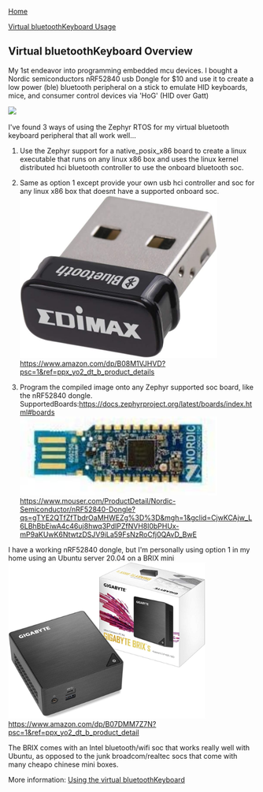 [Home](https://github.com/HeadHodge/smartHome-Projects-Main/blob/main/README.md)

[Virtual bluetoothKeyboard Usage](https://github.com/HeadHodge/My-SmartHome-Projects/tree/main/documents/Using-bluetoothKeyboard)

##  Virtual bluetoothKeyboard Overview

My 1st endeavor into programming embedded mcu devices. I bought a Nordic semiconductors nRF52840 usb Dongle for $10 and use it to create a low power (ble) bluetooth peripheral on a stick to emulate HID keyboards, mice, and consumer control devices via 'HoG' (HID over Gatt)

<img src="https://www.rutronik.com/fileadmin//Rutronik/News/Knowledge/Produktmeldungen/09_SEP18-Nordic_Dongle_SOURCE_NORDIC.jpg" width="350">

I've found 3 ways of using the Zephyr RTOS for my virtual bluetooth keyboard peripheral that all work well...

1. Use the Zephyr support for a native_posix_x86 board to create a linux executable that runs on any linux x86 box and uses the linux kernel distributed hci bluetooth controller to use the onboard bluetooth soc.

2. Same as option 1 except provide your own usb hci controller and soc for any linux x86 box that doesnt have a supported onboard soc. <img src="./images/1.2.jpg" width="400px" height="auto"> https://www.amazon.com/dp/B08M1VJHVD?psc=1&ref=ppx_yo2_dt_b_product_details

3. Program the compiled image onto any Zephyr supported soc board, like the nRF52840 dongle. SupportedBoards:https://docs.zephyrproject.org/latest/boards/index.html#boards  
<img src="./images/1.1.jpg" width="400px" height="auto"> https://www.mouser.com/ProductDetail/Nordic-Semiconductor/nRF52840-Dongle?qs=gTYE2QTfZfTbdrOaMHWEZg%3D%3D&mgh=1&gclid=CjwKCAjw_L6LBhBbEiwA4c46uj8hwq3PdIPZfNVH8l0bPHUx-mP9aKUwK6NtwtzDSJV9iLa59FsNzRoCfj0QAvD_BwE 

I have a working nRF52840 dongle, but I'm personally using option 1 in my home using an Ubuntu server 20.04 on a BRIX mini <img src="./images/1.3.jpg" width="400px" height="auto"> https://www.amazon.com/dp/B07DMM7Z7N?psc=1&ref=ppx_yo2_dt_b_product_detail 

The BRIX comes with an Intel bluetooth/wifi soc that works really well with Ubuntu, as opposed to the junk broadcom/realtec socs that come with many cheapo chinese mini boxes.

More information: [Using the virtual bluetoothKeyboard](https://github.com/HeadHodge/My-SmartHome-Projects/tree/main/documents/Using-bluetoothKeyboard)
